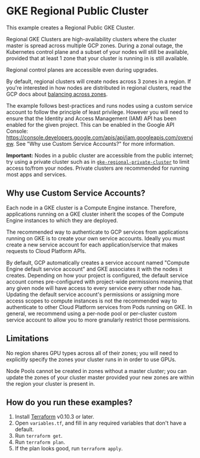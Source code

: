 # GKE Regional Public Cluster

This example creates a Regional Public GKE Cluster.

Regional GKE Clusters are high-availability clusters where the cluster master is
spread across multiple GCP zones. During a zonal outage, the Kubernetes control
plane and a subset of your nodes will still be available, provided that at least
1 zone that your cluster is running in is still available.

Regional control planes are accessible even during upgrades.

By default, regional clusters will create nodes across 3 zones in a region. If
you're interested in how nodes are distributed in regional clusters, read the
GCP docs about [balancing across zones](https://cloud.google.com/kubernetes-engine/docs/concepts/cluster-autoscaler#balancing_across_zones).

The example follows best-practices and runs nodes using a custom service account to follow the principle of
least privilege. However you will need to ensure that the Identity and Access Management (IAM) API has been
enabled for the given project. This can be enabled in the Google API Console:
https://console.developers.google.com/apis/api/iam.googleapis.com/overview. See "Why use Custom Service
Accounts?" for more information.

**Important:** Nodes in a public cluster are accessible from the public internet; try using a
private cluster such as in [`gke-regional-private-cluster`](../gke-regional-private-cluster)
to limit access to/from your nodes. Private clusters are recommended for running
most apps and services.

## Why use Custom Service Accounts?

Each node in a GKE cluster is a Compute Engine instance. Therefore, applications running on a GKE cluster
inherit the scopes of the Compute Engine instances to which they are deployed.

The recommended way to authenticate to GCP services from applications running on GKE is to create
your own service accounts. Ideally you must create a new service account for each application/service that makes requests to
Cloud Platform APIs.

By default, GCP automatically creates a service account named "Compute Engine default service account" and GKE
associates it with the nodes it creates. Depending on how your project is configured, the default service account comes
pre-configured with project-wide permissions meaning that any given node will have access to every service every other
node has. Updating the default service account's permissions or assigning more access scopes to compute instances is
not the recommended way to authenticate to other Cloud Platform services from Pods running on GKE. In general, we
recommend using a per-node pool or per-cluster custom service account to allow you to more granularly restrict those
permissions.

## Limitations

No region shares GPU types across all of their zones; you will need to
explicitly specify the zones your cluster runs in in order to use GPUs.

Node Pools cannot be created in zones without a master cluster; you can update
the zones of your cluster master provided your new zones are within the
region your cluster is present in.

## How do you run these examples?

1. Install [Terraform](https://learn.hashicorp.com/terraform/getting-started/install.html) v0.10.3 or later.
1. Open `variables.tf`, and fill in any required variables that don't have a
   default.
1. Run `terraform get`.
1. Run `terraform plan`.
1. If the plan looks good, run `terraform apply`.
